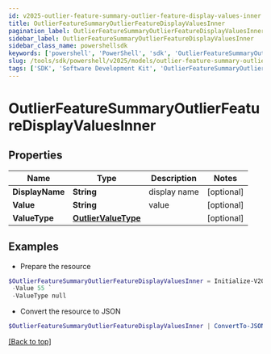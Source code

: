 ```yaml
---
id: v2025-outlier-feature-summary-outlier-feature-display-values-inner
title: OutlierFeatureSummaryOutlierFeatureDisplayValuesInner
pagination_label: OutlierFeatureSummaryOutlierFeatureDisplayValuesInner
sidebar_label: OutlierFeatureSummaryOutlierFeatureDisplayValuesInner
sidebar_class_name: powershellsdk
keywords: ['powershell', 'PowerShell', 'sdk', 'OutlierFeatureSummaryOutlierFeatureDisplayValuesInner', 'V2025OutlierFeatureSummaryOutlierFeatureDisplayValuesInner'] 
slug: /tools/sdk/powershell/v2025/models/outlier-feature-summary-outlier-feature-display-values-inner
tags: ['SDK', 'Software Development Kit', 'OutlierFeatureSummaryOutlierFeatureDisplayValuesInner', 'V2025OutlierFeatureSummaryOutlierFeatureDisplayValuesInner']
---
```



# OutlierFeatureSummaryOutlierFeatureDisplayValuesInner

## Properties

Name | Type | Description | Notes
------------ | ------------- | ------------- | -------------
**DisplayName** | **String** | display name | [optional] 
**Value** | **String** | value | [optional] 
**ValueType** | [**OutlierValueType**](outlier-value-type) |  | [optional] 

## Examples

- Prepare the resource
```powershell
$OutlierFeatureSummaryOutlierFeatureDisplayValuesInner = Initialize-V2025OutlierFeatureSummaryOutlierFeatureDisplayValuesInner  -DisplayName Aliza Chris `
 -Value 55 `
 -ValueType null
```

- Convert the resource to JSON
```powershell
$OutlierFeatureSummaryOutlierFeatureDisplayValuesInner | ConvertTo-JSON
```


[[Back to top]](#) 

